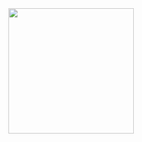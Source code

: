 <img height=250 src=https://user-images.githubusercontent.com/66647171/235550634-55bb9fdb-1f60-4db1-8ffc-8e7e13e3f4ec.gif />
